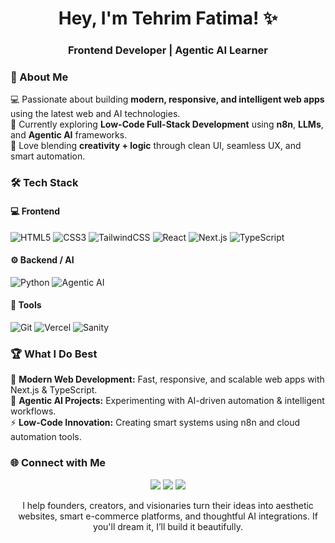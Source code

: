 <h1 align="center">Hey, I'm Tehrim Fatima! ✨</h1>
<h3 align="center">Frontend Developer | Agentic AI Learner </h3>


### 🌟 About Me  
💻 Passionate about building **modern, responsive, and intelligent web apps** using the latest web and AI technologies.  
🌱 Currently exploring **Low-Code Full-Stack Development** using **n8n**, **LLMs**, and **Agentic AI** frameworks.  
🎨 Love blending **creativity + logic** through clean UI, seamless UX, and smart automation.  


### 🛠️ Tech Stack  

#### 💻 Frontend  
![HTML5](https://img.shields.io/badge/HTML5-E34F26?logo=html5&logoColor=white)
![CSS3](https://img.shields.io/badge/CSS3-1572B6?logo=css3&logoColor=white)
![TailwindCSS](https://img.shields.io/badge/TailwindCSS-06B6D4?logo=tailwindcss&logoColor=white)
![React](https://img.shields.io/badge/React-61DAFB?logo=react&logoColor=black)
![Next.js](https://img.shields.io/badge/Next.js-000000?logo=nextdotjs&logoColor=white)
![TypeScript](https://img.shields.io/badge/TypeScript-3178C6?logo=typescript&logoColor=white)

#### ⚙️ Backend / AI  
![Python](https://img.shields.io/badge/Python-3776AB?logo=python&logoColor=white)
![Agentic AI](https://img.shields.io/badge/Agentic%20AI-8A2BE2?logo=openai&logoColor=white)

#### 🧰 Tools  
![Git](https://img.shields.io/badge/Git-F05032?logo=git&logoColor=white)
![Vercel](https://img.shields.io/badge/Vercel-000000?logo=vercel&logoColor=white)
![Sanity](https://img.shields.io/badge/Sanity-F03E2F?logo=sanity&logoColor=white)



### 🏆 What I Do Best  
🚀 **Modern Web Development:** Fast, responsive, and scalable web apps with Next.js & TypeScript.  
🧠 **Agentic AI Projects:** Experimenting with AI-driven automation & intelligent workflows.  
⚡ **Low-Code Innovation:** Creating smart systems using n8n and cloud automation tools.  


### 🌐 Connect with Me  
<p align="center">
  <a href="https://www.linkedin.com/in/tehrim-fatima-1ba003345/" target="_blank"><img src="https://img.shields.io/badge/LinkedIn-0A66C2?logo=linkedin&logoColor=white" /></a>
  <a href="mailto:tehrimfatima64@gmail.com"><img src="https://img.shields.io/badge/Email-D14836?logo=gmail&logoColor=white" /></a>
  <a href="https://github.com/TTehrim01fatima"><img src="https://img.shields.io/badge/GitHub-181717?logo=github&logoColor=white" /></a>
</p>
<p align="center">I help founders, creators, and visionaries turn their ideas into aesthetic websites, smart e-commerce platforms, and thoughtful AI integrations. If you'll dream it, I’ll build it beautifully.</p>


